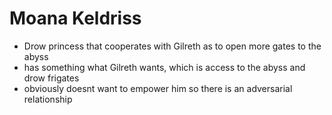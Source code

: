 # Moana Keldriss

* Drow princess that cooperates with Gilreth as to open more gates to the abyss
* has something what Gilreth wants, which is access to the abyss and drow frigates
* obviously doesnt want to empower him so there is an adversarial relationship

<!--creature:moana-keldriss.yaml wide-->